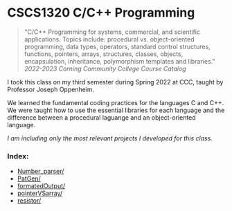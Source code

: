 # CSCS1320 C/C++ Programming

> "C/C++ Programming for systems, commercial, and scientific applications. Topics include: procedural vs. object-oriented programming, data types, operators, standard control structures, functions, pointers, arrays, structures, classes, objects, encapsulation, inheritance, polymorphism templates and libraries."
*2022-2023 Corning Community College Course Catalog*

<p>
I took this class on my third semester during Spring 2022 at CCC, taught by Professor Joseph Oppenheim.<br>
  
We learned the fundamental coding practices for the languages C and C++. We were taught how to use the essential libraries for each language and the difference between a procedural laguange and an object-oriented language.

  <i>I am including only the most relevant projects I developed for this class.</i>

### Index:
<ul>
  <li><a href="https://github.com/AshBC91/CCC-projects-portfolio/tree/main/CSCS1320_C-Cpp/Number_parser">Number_parser/</a></li>
  <li><a href="https://github.com/AshBC91/CCC-projects-portfolio/tree/main/CSCS1320_C-Cpp/PatGen">PatGen/</a></li>
  <li><a href="https://github.com/AshBC91/CCC-projects-portfolio/tree/main/CSCS1320_C-Cpp/formatedOutput">formatedOutput/</a></li>
  <li><a href="https://github.com/AshBC91/CCC-projects-portfolio/tree/main/CSCS1320_C-Cpp/pointerVSarray">pointerVSarray/</a></li>
  <li><a href="https://github.com/AshBC91/CCC-projects-portfolio/tree/main/CSCS1320_C-Cpp/resistor">resistor/</a></li>
</ul>
</p>
